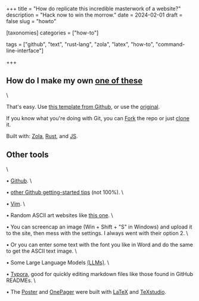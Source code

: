 +++
title = "How do replicate this incredible masterwork of a website?"
description = "Hack now to win the morrow."
date = 2024-02-01
draft = false
slug = "howto"

[taxonomies]
categories = ["how-to"]

tags = ["github", "text", "rust-lang", "zola", "latex", "how-to", "command-line-interface"]

+++

## How do I make my own [one of these](https://github.com/Dronewa-rs/dronecon/)
\

That's easy.  Use [this template from Github](https://github.com/new?template_name=dronecon&template_owner=Dronewa-rs), or use the [original](https://github.com/lopes/zola.386).

If you know what you're doing with Git, you can [Fork](https://github.com/Dronewa-rs/dronecon/fork) the repo or just [clone](https://github.com/Dronewa-rs/dronecon/) it.

Built with: [Zola](https://getzola.org/), [Rust](https://www.rust-lang.org/), and [JS](https://www.npmjs.com/).

## Other tools
\

• [Github](https://docs.github.com/).
\

• [other Github getting-started tips](https://github.com/trustdan/rust-class/tree/main/1-getting-started) (not 100%).
\

• [Vim](https://www.vim.org/about.php).
\

• Random ASCII art websites like [this one](https://ascii-generator.site/).
\

• You can screencap an image (Win + Shift + "S" in Windows) and upload it to the site, then mess with the settings.  I always went with their option 2.
\

• Or you can enter some text with the font you like in Word and do the same to get the ASCII text image.
\

• Some Large Language Models [(LLMs)](https://github.com/trustdan/awesome-customizable-LLMs/).
\

• [Typora](https://theme.typora.io/), good for quickly editing markdown files like those found in GitHub READMEs.
\

• The [Poster](https://dronewa.rs/poster) and [OnePager](https://dronewa.rs/onepager) were built with [LaTeX](https://www.tug.org/texlive/) and [TeXstudio](https://www.texstudio.org/).
